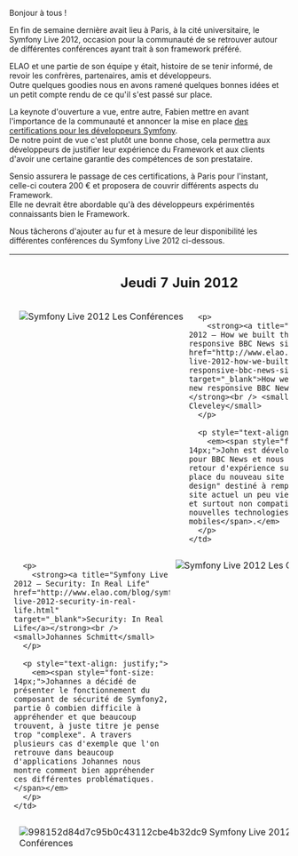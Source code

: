 

  Bonjour à tous !

  En fin de semaine dernière avait lieu à Paris, à la cité universitaire, le Symfony Live 2012, occasion pour la communauté de se retrouver autour de différentes conférences ayant trait à son framework préféré.

  ELAO et une partie de son équipe y était, histoire de se tenir informé, de revoir les confrères, partenaires, amis et développeurs.<br /> Outre quelques goodies nous en avons ramené quelques bonnes idées et un petit compte rendu de ce qu'il s'est passé sur place.

  La keynote d'ouverture a vue, entre autre, Fabien mettre en avant l'importance de la communauté et annoncer la mise en place <a title="Certification développeur symfony" href="http://trainings.sensiolabs.com/en/training/symfony-certification" target="_blank">des certifications pour les développeurs Symfony</a>.<br /> De notre point de vue c'est plutôt une bonne chose, cela permettra aux développeurs de justifier leur expérience du Framework et aux clients d'avoir une certaine garantie des compétences de son prestataire.

  Sensio assurera le passage de ces certifications, à Paris pour l'instant, celle-ci coutera 200 € et proposera de couvrir différents aspects du Framework.<br /> Elle ne devrait être abordable qu'à des développeurs expérimentés connaissants bien le Framework.

  Nous tâcherons d'ajouter au fur et à mesure de leur disponibilité les différentes conférences du Symfony Live 2012 ci-dessous.

</p>

<table>
  <tr>
    <td style="text-align: center;">
      <h2>
        Jeudi 7 Juin 2012
      </h2>
    </td>
  </tr>

  <tr>
    <td>
      <div style="float: left; padding: 10px;">
        <img src="https://secure.gravatar.com/avatar/85a9fce93e576e9e99eed5a61a7e5c4a?s=100" alt=" Symfony Live 2012   Les Conférences"  title="Symfony Live 2012   Les Conférences" />
      </div>

      <p>
        <strong><a title="Symfony Live 2012 – How we built the new responsive BBC News site" href="http://www.elao.com/blog/symfony/symfony-live-2012-how-we-built-the-new-responsive-bbc-news-site.html" target="_blank">How we built the new responsive BBC News site</a></strong><br /> <small>John Cleveley</small>
      </p>

      <p style="text-align: justify;">
        <em><span style="font-size: 14px;">John est développeur senior pour BBC News et nous présente son retour d'expérience sur la mise en place du nouveau site "responsive design" destiné à remplacer le site actuel un peu vieillissement et surtout non compatible avec les nouvelles technologies mobiles</span>.</em>
      </p>
    </td>
  </tr>

  <tr>
    <td>
      <div style="float: right; padding: 10px;">
        <img src="https://secure.gravatar.com/avatar/96a13b96ece78afe3c2dc841edc4a8f5?s=100" alt=" Symfony Live 2012   Les Conférences"  title="Symfony Live 2012   Les Conférences" />
      </div>

      <p>
        <strong><a title="Symfony Live 2012 – Security: In Real Life" href="http://www.elao.com/blog/symfony/symfony-live-2012-security-in-real-life.html" target="_blank">Security: In Real Life</a></strong><br /> <small>Johannes Schmitt</small>
      </p>

      <p style="text-align: justify;">
        <em><span style="font-size: 14px;">Johannes a décidé de présenter le fonctionnement du composant de sécurité de Symfony2, partie ô combien difficile à appréhender et que beaucoup trouvent, à juste titre je pense trop "complexe". A travers plusieurs cas d'exemple que l'on retrouve dans beaucoup d'applications Johannes nous montre comment bien appréhender ces différentes problématiques.</span></em>
      </p>
    </td>
  </tr>

  <tr>
    <td>
      <div style="float: left; padding: 10px;">
        <img src="https://connect.sensiolabs.com/media/cache/100x100/uploads/user/998152d84d7c95b0c43112cbe4b32dc9.jpg" alt="998152d84d7c95b0c43112cbe4b32dc9 Symfony Live 2012   Les Conférences"  title="Symfony Live 2012   Les Conférences" />
      </div>

      <p>
        <strong><a title="Symfony Live 2012 – What do I get from the full stack framework ?" href="/blog/non-classe/symfony-live-2012-what-do-i-get-from-the-full-stack-framework.html" target="_blank">What do I get from the full stack framework ?</a></strong><br /> <small>Richard Miller</small></td> </tr> <tr>
          <td>
            <div style="float: right; padding: 10px;">
              <img src="https://secure.gravatar.com/avatar/d3310363d86297724ddf91c04294f8fd?s=100" alt=" Symfony Live 2012   Les Conférences"  title="Symfony Live 2012   Les Conférences" />
            </div>

            <p>
              <strong><a href="http://www.elao.com/blog/symfony/symfony-live-2012-what-mom-never-told-you-about-bundle-configurations.html" title="Symfony Live 2012 – What mom never told you about Bundle configurations" target="_blank">What mom never told you about Bundle configurations</a> </strong><br /> <small>Dennis Benkert</small></td> </tr> <tr>
                <td>
                  <div style="float: left; padding: 10px;">
                    <img src="https://connect.sensiolabs.com/api/images/92755778-7f2a-478b-982e-d97d667d7b8a.png?format=100x100" alt=" Symfony Live 2012   Les Conférences"  title="Symfony Live 2012   Les Conférences" />
                  </div>

                  <p>
                    <strong><a href="http://www.elao.com/blog/symfony/symfony-live-2012-advanced-silex.html" title="Symfony Live 2012 – Advanced Silex" target="_blank">Advanced Silex</a></strong><br /> <small>Igor Wiedler</small>
                  </p>

                  <p style="text-align: justify;">
                    <em><span style="font-size: 14px;">Lors de cette conférence Igor à présenté le micro-framework Silex, basé sur les composants Symfony2, en passant en revue les différents éléments qui le composent.</span>.</em>
                  </p>
                </td>
              </tr>

              <tr>
                <td>
                  <div style="float: right; padding: 10px;">
                    <img src="https://connect.sensiolabs.com/api/images/fed0c5ad-b7b5-4024-a751-0974f7465e75.png?format=100x100" alt=" Symfony Live 2012   Les Conférences"  title="Symfony Live 2012   Les Conférences" />
                  </div>

                  <p>
                    <strong>Using MongoDB responsibly</strong><br /> <small>Jeremy Mikola</small></td> </tr> <tr>
                      <td>
                        <div style="float: left; padding: 10px;">
                          <img src="https://connect.sensiolabs.com/api/images/9580cbd7-9331-46bb-84bd-3fec8a841944.png?format=100x100" alt=" Symfony Live 2012   Les Conférences"  title="Symfony Live 2012   Les Conférences" />
                        </div>

                        <p>
                          <strong>Symfony2 components to the rescue of your PHP projects</strong><br /> <small>Xavier Lacot</small></td> </tr> <tr>
                            <td>
                              <div style="float: right; padding: 10px;">
                                <img src="https://secure.gravatar.com/avatar/96a13b96ece78afe3c2dc841edc4a8f5?s=100" alt=" Symfony Live 2012   Les Conférences"  title="Symfony Live 2012   Les Conférences" />
                              </div>

                              <p>
                                <strong>twig.js: The Templating Engine for the Client-Side</strong><br /> <small>Johannes Schmitt</small></td> </tr> </tbody> </table>